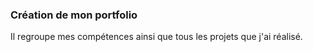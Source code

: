 ### Création de mon portfolio

Il regroupe mes compétences ainsi que tous les projets que j'ai réalisé. 